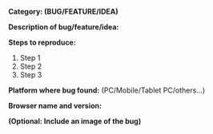 **Category: (BUG/FEATURE/IDEA)**


**Description of bug/feature/idea:**


**Steps to reproduce:**
1. Step 1
2. Step 2
3. Step 3

**Platform where bug found:** (PC/Mobile/Tablet PC/others...)

**Browser name and version:**

**(Optional: Include an image of the bug)**
